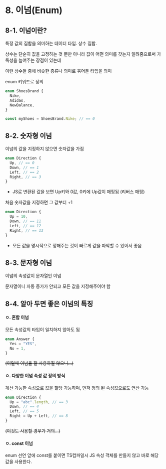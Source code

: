 # 8. 이넘(Enum)

## 8-1. 이넘이란?

특정 값의 집함을 의미하는 데이터 타입. 상수 집합.

상수는 단순히 값을 고정하는 것 뿐만 아니라 값이 어떤 의미를 갖는지 알려줌으로써 가독성을 높여주는 장점이 있는데

이런 상수들 중에 비슷한 종류나 의미로 묶어둔 타입을 의미

enum 키워드로 정의

```ts
enum ShoesBrand {
  Nike,
  Adidas,
  NewBalance,
}

const myShoes = ShoesBrand.Nike; // == 0
```


## 8-2. 숫자형 이넘

이넘의 값을 지정하지 않으면 숫자값을 가짐

```ts
enum Direction {
  Up, // == 0
  Down, // == 1
  Left, // == 2
  Right, // == 3
}
```

- JS로 변환된 값을 보면 Up키와 0값, 0키에 Up값이 매핑됨 (리버스 매핑)

처음 숫자값을 지정하면 그 값부터 +1

```ts
enum Direction {
  Up = 10, 
  Down, // == 11
  Left, // == 12
  Right, // == 13
}
```

- 모든 값을 명시적으로 정해주는 것이 빠르게 값을 파악할 수 있어서 좋음

## 8-3. 문자형 이넘

이넘의 속성값이 문자열인 이넘

문자열이니 자동 증가가 안되고 모든 값을 지정해주어야 함

## 8-4. 알아 두면 좋은 이넘의 특징

#### ㅇ. 혼합 이넘

모든 속성값의 타입이 일치하지 않아도 됨

```ts
enum Answer {
  Yes = "YES",
  No = 1,
}
```

<strike>(이럴때 이넘을 잘 사용하질 않으니...)</strike>


#### ㅇ. 다양한 이넘 속성 값 정의 방식

계산 가능한 속성으로 값을 할당 가능하며, 먼저 정의 된 속성값으로도 연산 가능

```ts
enum Direction {
  Up = "abc".length, // == 3
  Down, // == 4
  Left, // == 5
  Right = Up + Left, // == 8
}
```

<strike>(이것도 사용할 경우가 거의...)</strike>

#### ㅇ. const 이넘

enum 선언 앞에 const를 붙이면 TS컴파일시 JS 속성 객체를 만들지 않고 바로 해당 값을 사용한다.

